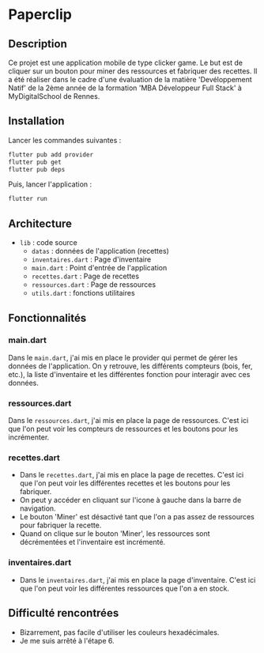 # Paperclip

## Description

Ce projet est une application mobile de type clicker game. Le but est de cliquer sur un bouton pour miner des ressources et fabriquer des recettes.
Il a été réaliser dans le cadre d'une évaluation de la matière 'Devéloppement Natif' de la 2ème année de la formation 'MBA Développeur Full Stack' à MyDigitalSchool de Rennes.

## Installation

Lancer les commandes suivantes :

```bash
flutter pub add provider
flutter pub get
flutter pub deps
```

Puis, lancer l'application :

```bash
flutter run
```

## Architecture

- `lib` : code source
  - `datas` : données de l'application (recettes)
  - `inventaires.dart` : Page d'inventaire
  - `main.dart` : Point d'entrée de l'application
  - `recettes.dart` : Page de recettes
  - `ressources.dart` : Page de ressources
  - `utils.dart` : fonctions utilitaires

## Fonctionnalités

### main.dart

Dans le `main.dart`, j'ai mis en place le provider qui permet de gérer les données de l'application.
On y retrouve, les différents compteurs (bois, fer, etc.), la liste d'inventaire et les différentes fonction pour interagir avec ces données.

### ressources.dart

Dans le `ressources.dart`, j'ai mis en place la page de ressources. C'est ici que l'on peut voir les compteurs de ressources et les boutons pour les incrémenter.

### recettes.dart

- Dans le `recettes.dart`, j'ai mis en place la page de recettes. C'est ici que l'on peut voir les différentes recettes et les boutons pour les fabriquer.
- On peut y accéder en cliquant sur l'icone à gauche dans la barre de navigation.
- Le bouton 'Miner' est désactivé tant que l'on a pas assez de ressources pour fabriquer la recette.
- Quand on clique sur le bouton 'Miner', les ressources sont décrémentées et l'inventaire est incrémenté.

### inventaires.dart

- Dans le `inventaires.dart`, j'ai mis en place la page d'inventaire. C'est ici que l'on peut voir les différentes ressources que l'on a en stock.

## Difficulté rencontrées

- Bizarrement, pas facile d'utiliser les couleurs hexadécimales.
- Je me suis arrêté à l'étape 6.
